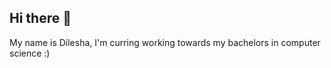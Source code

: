 ## Hi there 👋
My name is Dilesha, 
I'm curring working towards my bachelors in computer science :)

<!--
**dileshap/dileshap** is a ✨ _special_ ✨ repository because its `README.md` (this file) appears on your GitHub profile.

